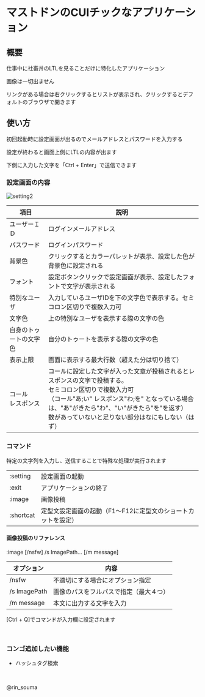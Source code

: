 # マストドンのCUIチックなアプリケーション

## 概要

仕事中に社畜丼のLTLを見ることだけに特化したアプリケーション

画像は一切出ません

リンクがある場合は右クリックするとリストが表示され、クリックするとデフォルトのブラウザで開きます

## 使い方

初回起動時に設定画面が出るのでメールアドレスとパスワードを入力する

設定が終わると画面上側にLTLの内容が出ます

下側に入力した文字を「Ctrl + Enter」で送信できます

### 設定画面の内容

![setting2](https://user-images.githubusercontent.com/28042745/27320241-401a3f2a-55d0-11e7-81c8-4be74d620195.png)

|項目|説明|
|---|---|
|ユーザーＩＤ|ログインメールアドレス|
|パスワード|ログインパスワード|
|背景色|クリックするとカラーパレットが表示、設定した色が背景色に設定される|
|フォント|設定ボタンクリックで設定画面が表示、設定したフォントで文字が表示される|
|特別なユーザ|入力しているユーザIDを下の文字色で表示する。セミコロン区切りで複数入力可|
|文字色|上の特別なユーザを表示する際の文字の色|
|自身のトゥートの文字色|自分のトゥートを表示する際の文字の色|
|表示上限|画面に表示する最大行数（超えた分は切り捨て）|
|コール<br>レスポンス|コールに設定した文字が入った文章が投稿されるとレスポンスの文字で投稿する。<br>セミコロン区切りで複数入力可<br>（コール"あ;い" レスポンス"わ;を" となっている場合は、"あ"がきたら"わ"、"い"がきたら"を"を返す）<br> 数があっていないと足りない部分はなにもしない（はず）|

### コマンド
特定の文字列を入力し、送信することで特殊な処理が実行されます

|||
|---|---|
|:setting|設定画面の起動|
|:exit|アプリケーションの終了|
|:image|画像投稿|
|:shortcat|定型文設定画面の起動（F1～F12に定型文のショートカットを設定）|

#### 画像投稿のリファレンス
:image [/nsfw] /s ImagePath... [/m message]

|オプション|内容|
|---|---|
|/nsfw|不適切にする場合にオプション指定|
|/s ImagePath|画像のパスをフルパスで指定（最大４つ）|
|/m message|本文に出力する文字を入力|

[Ctrl + Q]でコマンドが入力欄に設定されます

&nbsp;

### コンゴ追加したい機能

* ハッシュタグ検索

&nbsp;


@rin_souma
